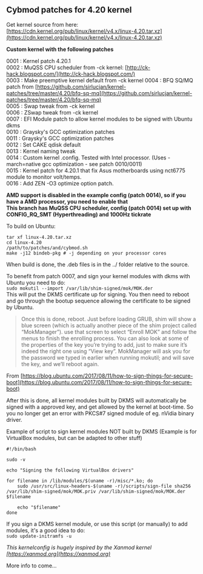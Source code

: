 ## Cybmod patches for 4.20 kernel  

Get kernel source from here: [https://cdn.kernel.org/pub/linux/kernel/v4.x/linux-4.20.tar.xz](https://cdn.kernel.org/pub/linux/kernel/v4.x/linux-4.20.tar.xz)  

**Custom kernel with the following patches**  

0001 : Kernel patch 4.20.1  
0002 : MuQSS CPU scheduler from -ck kernel: [http://ck-hack.blogspot.com/](http://ck-hack.blogspot.com/)  
0003 : Make preemptive kernel default from -ck kernel
0004 : BFQ SQ/MQ patch from [https://github.com/sirlucjan/kernel-patches/tree/master/4.20/bfq-sq-mq](https://github.com/sirlucjan/kernel-patches/tree/master/4.20/bfq-sq-mq)  
0005 : Swap tweak from -ck kernel  
0006 : ZSwap tweak from -ck kernel  
0007 : EFI Module patch to allow kernel modules to be signed with Ubuntu dkms  
0010 : Graysky's GCC optimization patches  
0011 : Graysky's GCC optimization patches  
0012 : Set CAKE qdisk default  
0013 : Kernel naming tweak  
0014 : Custom kernel .config. Tested with Intel processor. (Uses -march=native gcc optimization - see patch 0010/0011)  
0015 : Kernel patch for 4.20.1 that fix Asus motherboards using nct6775 module to monitor volt/temps.  
0016 : Add ZEN -O3 optimize option patch.  

**AMD support is disabled in the example config (patch 0014), so if you have a AMD processor, you need to enable that**  
**This branch has MuQSS CPU scheduler, config (patch 0014) set up with CONFIG_RQ_SMT (Hyperthreading) and 1000Hz tickrate**  

To build on Ubuntu:  
```
tar xf linux-4.20.tar.xz  
cd linux-4.20  
/path/to/patches/and/cybmod.sh  
make -j12 bindeb-pkg # -j depending on your processor cores  
```
When build is done, the .deb files is in the ../ folder relative to the source.  

To benefit from patch 0007, and sign your kernel modules with dkms with Ubuntu you need to do:  
`sudo mokutil --import /var/lib/shim-signed/mok/MOK.der`  
This will put the DKMS certificate up for signing. You then need to reboot and go through the bootup sequence allowing the certificate to be signed by Ubuntu.  

>Once this is done, reboot. Just before loading GRUB, shim will show a blue screen (which is actually another piece of the shim project called “MokManager”). use that screen to select “Enroll MOK” and follow the menus to finish the enrolling process. You can also look at some of the properties of the key you’re trying to add, just to make sure it’s indeed the right one using “View key”. MokManager will ask you for the password we typed in earlier when running mokutil; and will save the key, and we’ll reboot again.  

From [https://blog.ubuntu.com/2017/08/11/how-to-sign-things-for-secure-boot](https://blog.ubuntu.com/2017/08/11/how-to-sign-things-for-secure-boot)  

After this is done, all kernel modules built by DKMS will automatically be signed with a approved key, and get allowed by the kernel at boot-time. So you no longer get an error with PKCS#7 signed module of eg. nVidia binary driver.  

Example of script to sign kernel modules NOT built by DKMS (Example is for VirtualBox modules, but can be adapted to other stuff)  
```
#!/bin/bash

sudo -v

echo "Signing the following VirtualBox drivers"

for filename in /lib/modules/$(uname -r)/misc/*.ko; do
	sudo /usr/src/linux-headers-$(uname -r)/scripts/sign-file sha256 /var/lib/shim-signed/mok/MOK.priv /var/lib/shim-signed/mok/MOK.der $filename

	echo "$filename"
done
```
If you sign a DKMS kernel module, or use this script (or manually) to add modules, it's a good idea to do:  
`sudo update-initramfs -u`  

_This kernelconfig is hugely inspired by the Xanmod kernel [https://xanmod.org](https://xanmod.org)_  

More info to come...  
